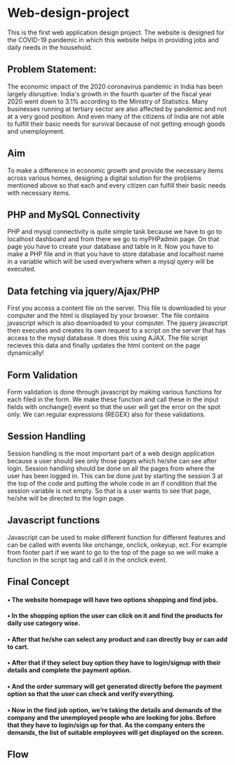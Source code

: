 # Web-design-project
This is the first web application design project. The website is designed for the COVID-19 pandemic in which this website helps in providing jobs and daily needs in the household.

## Problem Statement:
The economic impact of the 2020 coronavirus pandemic in India has been largely disruptive. India's growth in the fourth quarter of the fiscal year 2020 went down to 3.1% according to the Ministry of Statistics. Many businesses running at tertiary sector are also affected by pandemic and not at a very good position. And even many of the citizens of India are not able to fulfill their basic needs for survival because of not getting enough goods and unemployment.

## Aim
To make a difference in economic growth and provide the necessary items across various homes, designing a digital solution for the problems mentioned above so that each and every citizen can fulfill their basic needs with necessary items.

## PHP and MySQL Connectivity
PHP and mysql connectivity is quite simple task because we have to go to localhost dashboard and from there we go to myPHPadmin page. On that page you have to create your database and table in it. Now you have to make a PHP file and in that you have to store database and localhost name in a variable which will be used everywhere when a mysql qyery will be executed.

## Data fetching via jquery/Ajax/PHP
First you access a content file on the server. This file is downloaded to your computer and the html is displayed by your browser. The file contains javascript which is also downloaded to your computer. The jquery javascript then executes and creates its own request to a script on the server that has access to the mysql database. It does this using AJAX. The file script recieves this data and finally updates the html content on the page dynamically!

## Form Validation
Form validation is done through javascript by making various functions for each filed in the form. We make these function and call these in the input fields with onchange() event so that the user will get the error on the spot only. We can regular expressions (REGEX) also for these validations.

## Session Handling
Session handling is the most important part of a web design application because a user should see only those pages which he/she can see after login. Session handling should be done on all the pages from where the user has been logged in. This can be done just by starting the session 3 at the top of the code and putting the whole code in an if condition that the session variable is not empty. So that is a user wants to see that page, he/she will be directed to the login page.

## Javascript functions
Javascript can be used to make different function for different features and can be called with events like onchange, onclick, onkeyup, ect. For example from footer part if we want to go to the top of the page so we will make a function in the script tag and call it in the onclick event.

## Final Concept
#### • The website homepage will have two options shopping and find jobs.
#### • In the shopping option the user can click on it and find the products for daily use category wise.
#### • After that he/she can select any product and can directly buy or can add to cart.
#### • After that if they select buy option they have to login/signup with their details and complete the payment option.
#### • And the order summary will get generated directly before the payment option so that the user can check and verify everything.
#### • Now in the find job option, we’re taking the details and demands of the company and the unemployed people who are looking for jobs. Before that they have to login/sign up for that. As the company enters the demands, the list of suitable employees will get displayed on the screen.


## Flow

